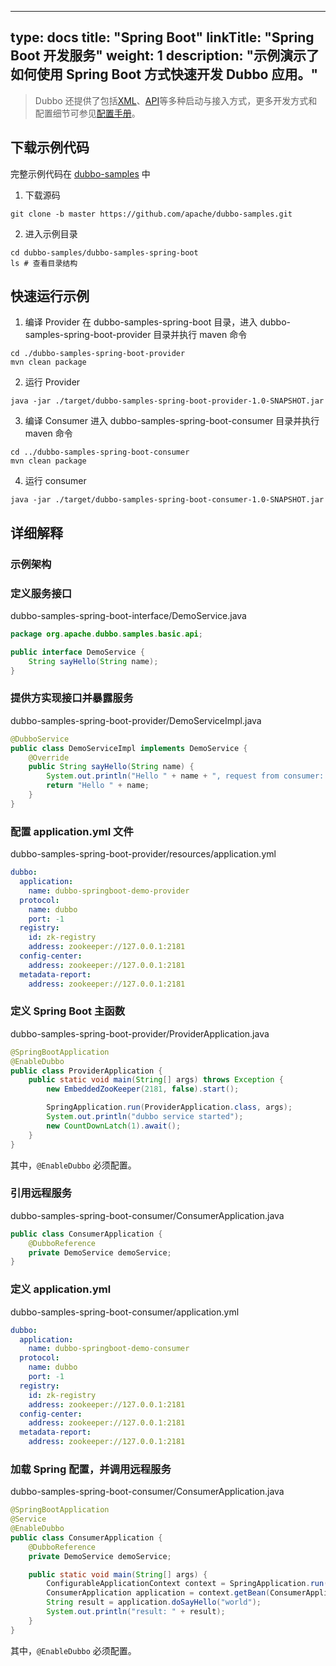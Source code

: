 
---
type: docs
title: "Spring Boot"
linkTitle: "Spring Boot 开发服务"
weight: 1
description: "示例演示了如何使用 Spring Boot 方式快速开发 Dubbo 应用。"
---

> Dubbo 还提供了包括[XML](../../reference-manual/config/xml)、[API](../../reference-manual/config/api)等多种启动与接入方式，更多开发方式和配置细节可参见[配置手册](../../reference-manual/config/)。

## 下载示例代码
完整示例代码在 [dubbo-samples](https://github.com/apache/dubbo-samples/dubbo-samples-spring-boot) 中

1. 下载源码
```shell script
git clone -b master https://github.com/apache/dubbo-samples.git
```
2. 进入示例目录
```shell script
cd dubbo-samples/dubbo-samples-spring-boot
ls # 查看目录结构
```

## 快速运行示例

1. 编译 Provider
在 dubbo-samples-spring-boot 目录，进入 dubbo-samples-spring-boot-provider 目录并执行 maven 命令
```shell script
cd ./dubbo-samples-spring-boot-provider
mvn clean package
```

2. 运行 Provider
```shell script
java -jar ./target/dubbo-samples-spring-boot-provider-1.0-SNAPSHOT.jar
```

3. 编译 Consumer
进入 dubbo-samples-spring-boot-consumer 目录并执行 maven 命令

```shell script
cd ../dubbo-samples-spring-boot-consumer
mvn clean package
```

4. 运行 consumer
```shell script
java -jar ./target/dubbo-samples-spring-boot-consumer-1.0-SNAPSHOT.jar
```

## 详细解释

### 示例架构


### 定义服务接口

dubbo-samples-spring-boot-interface/DemoService.java

```java
package org.apache.dubbo.samples.basic.api;

public interface DemoService {
    String sayHello(String name);
}
```

### 提供方实现接口并暴露服务

dubbo-samples-spring-boot-provider/DemoServiceImpl.java

```java
@DubboService
public class DemoServiceImpl implements DemoService {
    @Override
    public String sayHello(String name) {
        System.out.println("Hello " + name + ", request from consumer: " + RpcContext.getContext().getRemoteAddress());
        return "Hello " + name;
    }
}
```

### 配置 application.yml 文件

dubbo-samples-spring-boot-provider/resources/application.yml

```yaml
dubbo:
  application:
    name: dubbo-springboot-demo-provider
  protocol:
    name: dubbo
    port: -1
  registry:
    id: zk-registry
    address: zookeeper://127.0.0.1:2181
  config-center:
    address: zookeeper://127.0.0.1:2181
  metadata-report:
    address: zookeeper://127.0.0.1:2181
```

### 定义 Spring Boot 主函数

dubbo-samples-spring-boot-provider/ProviderApplication.java

```java
@SpringBootApplication
@EnableDubbo
public class ProviderApplication {
    public static void main(String[] args) throws Exception {
        new EmbeddedZooKeeper(2181, false).start();

        SpringApplication.run(ProviderApplication.class, args);
        System.out.println("dubbo service started");
        new CountDownLatch(1).await();
    }
}
```
其中，`@EnableDubbo` 必须配置。

### 引用远程服务

dubbo-samples-spring-boot-consumer/ConsumerApplication.java

```java
public class ConsumerApplication {
    @DubboReference
    private DemoService demoService;
}
```

### 定义 application.yml

dubbo-samples-spring-boot-consumer/application.yml

```yaml
dubbo:
  application:
    name: dubbo-springboot-demo-consumer
  protocol:
    name: dubbo
    port: -1
  registry:
    id: zk-registry
    address: zookeeper://127.0.0.1:2181
  config-center:
    address: zookeeper://127.0.0.1:2181
  metadata-report:
    address: zookeeper://127.0.0.1:2181
```

### 加载 Spring 配置，并调用远程服务

dubbo-samples-spring-boot-consumer/ConsumerApplication.java

```java
@SpringBootApplication
@Service
@EnableDubbo
public class ConsumerApplication {
    @DubboReference
    private DemoService demoService;

    public static void main(String[] args) {
        ConfigurableApplicationContext context = SpringApplication.run(ConsumerApplication.class, args);
        ConsumerApplication application = context.getBean(ConsumerApplication.class);
        String result = application.doSayHello("world");
        System.out.println("result: " + result);
    }
}
```

其中，`@EnableDubbo` 必须配置。